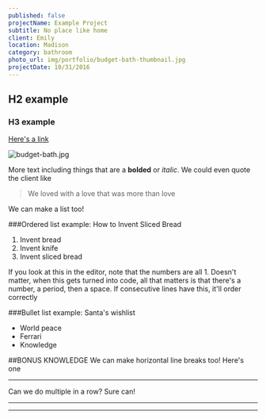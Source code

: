 ```yaml
---
published: false
projectName: Example Project
subtitle: No place like home
client: Emily
location: Madison
category: bathroom
photo_url: img/portfolio/budget-bath-thumbnail.jpg
projectDate: 10/31/2016
---
```

## H2 example
### H3 example

[Here's a link](google.com)

![budget-bath.jpg]({{site.baseurl}}/img/portfolio/budget-bath.jpg)

More text including things that are a **bolded** or _italic_. We could even quote the client like

> We loved with a love that was more than love

We can make a list too!

###Ordered list example: How to Invent Sliced Bread

1. Invent bread
1. Invent knife
1. Invent sliced bread

If you look at this in the editor, note that the numbers are all 1. Doesn't matter, when this gets turned into code, all that matters is that there's a number, a period, then a space. If consecutive lines have this, it'll order correctly


###Bullet list example: Santa's wishlist
- World peace
- Ferrari
- Knowledge

##BONUS KNOWLEDGE
We can make horizontal line breaks too! Here's one
***

Can we do multiple in a row? Sure can!
***
***


